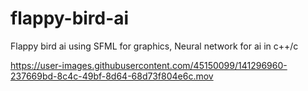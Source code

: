# flappy-bird-ai
Flappy bird ai using SFML for graphics, Neural network for ai in c++/c

https://user-images.githubusercontent.com/45150099/141296960-237669bd-8c4c-49bf-8d64-68d73f804e6c.mov

